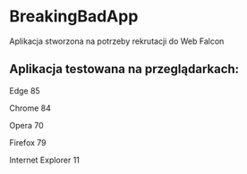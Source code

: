 # BreakingBadApp
Aplikacja stworzona na potrzeby rekrutacji do Web Falcon

## Aplikacja testowana na przeglądarkach: 
Edge 85

Chrome 84

Opera 70

Firefox 79

Internet Explorer 11

